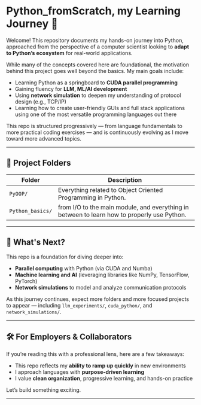 # Python_fromScratch, my Learning Journey 🐍

Welcome! This repository documents my hands-on journey into Python, approached from the perspective of a computer scientist looking to **adapt to Python’s ecosystem** for real-world applications.

While many of the concepts covered here are foundational, the motivation behind this project goes well beyond the basics. My main goals include:

- Learning Python as a springboard to **CUDA parallel programming**
- Gaining fluency for **LLM, ML/AI development**
- Using **network simulation** to deepen my understanding of protocol design (e.g., TCP/IP)
- Learning how to create user-friendly GUIs and full stack applications using one of the most versatile programming languages out there

This repo is structured progressively — from language fundamentals to more practical coding exercises — and is continuously evolving as I move toward more advanced topics.

---

## 📂 Project Folders

| Folder | Description |
|--------|-------------|
| `PyOOP/`   | Everything related to Object Oriented Programming in Python. |
| `Python_basics/`         | from I/O to the main module, and everything in between to learn how to properly use Python. |

---

## 🔭 What's Next?

This repo is a foundation for diving deeper into:

- **Parallel computing** with Python (via CUDA and Numba)
- **Machine learning and AI** (leveraging libraries like NumPy, TensorFlow, PyTorch)
- **Network simulations** to model and analyze communication protocols

As this journey continues, expect more folders and more focused projects to appear — including `llm_experiments/`, `cuda_python/`, and `network_simulations/`.

---

## 🛠️ For Employers & Collaborators

If you’re reading this with a professional lens, here are a few takeaways:
- This repo reflects my **ability to ramp up quickly** in new environments
- I approach languages with **purpose-driven learning**
- I value **clean organization**, progressive learning, and hands-on practice

Let’s build something exciting.

---

